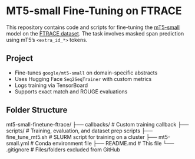# MT5-small Fine-Tuning on FTRACE

This repository contains code and scripts for fine-tuning the [mT5-small](https://huggingface.co/google/mt5-small) model on the [FTRACE dataset](https://huggingface.co/datasets/ekinakyurek/ftrace). The task involves masked span prediction using mT5’s `<extra_id_*>` tokens.

## Project

- Fine-tunes `google/mt5-small` on domain-specific abstracts
- Uses Hugging Face `Seq2SeqTrainer` with custom metrics
- Logs training via TensorBoard
- Supports exact match and ROUGE evaluations

## Folder Structure

mt5-small-finetune-ftrace/
├── callbacks/ # Custom training callback
├── scripts/ # Training, evaluation, and dataset prep scripts
├── fine_tune_mt5.sh # SLURM script for training on a cluster
├── mt5-small.yml # Conda environment file
├── README.md # This file
└── .gitignore # Files/folders excluded from GitHub

